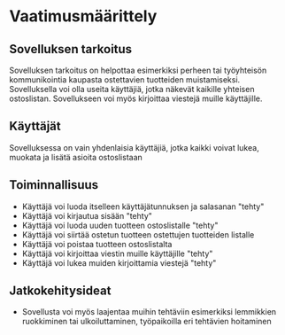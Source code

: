 # Vaatimusmäärittely

## Sovelluksen tarkoitus

Sovelluksen tarkoitus on helpottaa esimerkiksi perheen tai työyhteisön kommunikointia kaupasta ostettavien tuotteiden muistamiseksi. Sovelluksella voi olla useita käyttäjiä, jotka näkevät kaikille yhteisen ostoslistan. Sovellukseen voi myös kirjoittaa viestejä muille käyttäjille.

## Käyttäjät

Sovelluksessa on vain yhdenlaisia käyttäjiä, jotka kaikki voivat lukea, muokata ja lisätä asioita ostoslistaan

## Toiminnallisuus

- Käyttäjä voi luoda itselleen käyttäjätunnuksen ja salasanan "tehty"
- Käyttäjä voi kirjautua sisään "tehty"
- Käyttäjä voi luoda uuden tuotteen ostoslistalle "tehty"
- Käyttäjä voi siirtää ostetun tuotteen ostettujen tuotteiden listalle
- Käyttäjä voi poistaa tuotteen ostoslistalta
- Käyttäjä voi kirjoittaa viestin muille käyttäjille "tehty"
- Käyttäjä voi lukea muiden kirjoittamia viestejä "tehty"

## Jatkokehitysideat

- Sovellusta voi myös laajentaa muihin tehtäviin esimerkiksi lemmikkien ruokkiminen tai ulkoiluttaminen, työpaikoilla eri tehtävien hoitaminen
